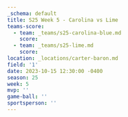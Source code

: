 ```yaml
---
_schema: default
title: S25 Week 5 - Carolina vs Lime
teams-score:
  - team: _teams/s25-carolina-blue.md
    score:
  - team: _teams/s25-lime.md
    score:
location: _locations/carter-baron.md
field: '1'
date: 2023-10-15 12:30:00 -0400
season: 25
week: 5
mvp: ''
game-ball: ''
sportsperson: ''
---
```

